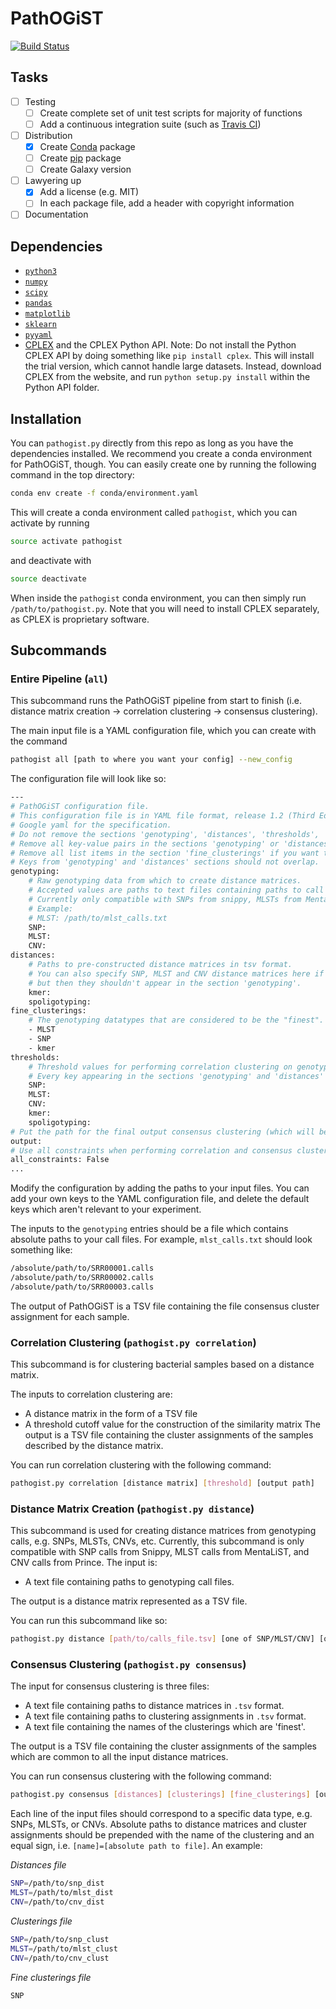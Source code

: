 # PathOGiST
[![Build Status](https://travis-ci.org/WGS-TB/PythonPRINCE.svg?branch=master)](https://travis-ci.org/WGS-TB/PathOGiST)

## Tasks
- [ ] Testing
  - [ ] Create complete set of unit test scripts for majority of functions
  - [ ] Add a continuous integration suite (such as [Travis CI](https://travis-ci.org/))
- [ ] Distribution
  - [x] Create [Conda](https://conda.io) package
  - [ ] Create [pip](https://pip.pypa.io/en/stable/) package
  - [ ] Create Galaxy version
- [ ] Lawyering up
  - [x] Add a license (e.g. MIT)
  - [ ] In each package file, add a header with copyright information
- [ ] Documentation

## Dependencies
- [`python3`](https://python.org)
- [`numpy`](https://numpy.org)
- [`scipy`](https://scipy.org)
- [`pandas`](https://pandas.pydata.org)
- [`matplotlib`](https://matplotlib.org)
- [`sklearn`](http://scikit-learn.org/stable/)
- [`pyyaml`](https://pyyaml.org/)
- [CPLEX](https://www.ibm.com/analytics/cplex-optimizer) and the CPLEX Python API.
  Note: Do not install the Python CPLEX API by doing something like `pip install cplex`.
  This will install the trial version, which cannot handle large datasets.
  Instead, download CPLEX from the website, and run `python setup.py install` within the Python API folder.
  
## Installation
You can `pathogist.py` directly from this repo as long as you have the dependencies installed.
We recommend you create a conda environment for PathOGiST, though.
You can easily create one by running the following command in the top directory:
```bash
conda env create -f conda/environment.yaml
```
This will create a conda environment called `pathogist`, which you can activate by running
```bash
source activate pathogist
```
and deactivate with
```bash
source deactivate
```
When inside the `pathogist` conda environment, you can then simply run `/path/to/pathogist.py`.
Note that you will need to install CPLEX separately, as CPLEX is proprietary software.

## Subcommands

### Entire Pipeline (`all`)
This subcommand runs the PathOGiST pipeline from start to finish 
(i.e. distance matrix creation -> correlation clustering -> consensus clustering).

The main input file is a YAML configuration file, which you can create with the command
```bash
pathogist all [path to where you want your config] --new_config
```
The configuration file will look like so:
```bash
---
# PathOGiST configuration file.
# This configuration file is in YAML file format, release 1.2 (Third Edition).
# Google yaml for the specification.
# Do not remove the sections 'genotyping', 'distances', 'thresholds', 'all_constraints', or 'output'.
# Remove all key-value pairs in the sections 'genotyping' or 'distances' if you want them blank.
# Remove all list items in the section 'fine_clusterings' if you want that blank, too.
# Keys from 'genotyping' and 'distances' sections should not overlap.
genotyping:
    # Raw genotyping data from which to create distance matrices.
    # Accepted values are paths to text files containing paths to call files.
    # Currently only compatible with SNPs from snippy, MLSTs from MentaLiST, and CNVs from PRINCE.
    # Example:
    # MLST: /path/to/mlst_calls.txt
    SNP:
    MLST:
    CNV:
distances:
    # Paths to pre-constructed distance matrices in tsv format.
    # You can also specify SNP, MLST and CNV distance matrices here if you pre-constructed them,
    # but then they shouldn't appear in the section 'genotyping'.
    kmer:
    spoligotyping:
fine_clusterings:
    # The genotyping datatypes that are considered to be the "finest".
    - MLST
    - SNP
    - kmer
thresholds:
    # Threshold values for performing correlation clustering on genotyping data types given above.
    # Every key appearing in the sections 'genotyping' and 'distances' should appear here with a value. 
    SNP:
    MLST:
    CNV:
    kmer:
    spoligotyping:
# Put the path for the final output consensus clustering (which will be in tsv format) here.
output:
# Use all constraints when performing correlation and consensus clustering
all_constraints: False
...
```
Modify the configuration by adding the paths to your input files.
You can add your own keys to the YAML configuration file, and delete the default keys which aren't relevant to your experiment.

The inputs to the `genotyping` entries should be a file which contains absolute paths to your call files.
For example, `mlst_calls.txt` should look something like:
```bash
/absolute/path/to/SRR00001.calls
/absolute/path/to/SRR00002.calls
/absolute/path/to/SRR00003.calls
```
The output of PathOGiST is a TSV file containing the file consensus cluster assignment for each sample.

### Correlation Clustering (`pathogist.py correlation`)
This subcommand is for clustering bacterial samples based on a distance matrix.

The inputs to correlation clustering are:
* A distance matrix in the form of a TSV file
* A threshold cutoff value for the construction of the similarity matrix
The output is a TSV file containing the cluster assignments of the samples described by the distance matrix.

You can run correlation clustering with the following command:
```bash
pathogist.py correlation [distance matrix] [threshold] [output path]
```

### Distance Matrix Creation (`pathogist.py distance`)
This subcommand is used for creating distance matrices from genotyping calls, e.g. SNPs, MLSTs, CNVs, etc.
Currently, this subcommand is only compatible with SNP calls from Snippy, MLST calls from MentaLiST, and CNV calls from Prince.
The input is:
* A text file containing paths to genotyping call files.

The output is a distance matrix represented as a TSV file.

You can run this subcommand like so:
```bash
pathogist.py distance [path/to/calls_file.tsv] [one of SNP/MLST/CNV] [output path]
```

### Consensus Clustering (`pathogist.py consensus`)
The input for consensus clustering is three files:
* A text file containing paths to distance matrices in `.tsv` format.
* A text file containing paths to clustering assignments in `.tsv` format.
* A text file containing the names of the clusterings which are 'finest'.

The output is a TSV file containing the cluster assignments of the samples which are common to all the input distance matrices.

You can run consensus clustering with the following command:
```bash
pathogist.py consensus [distances] [clusterings] [fine_clusterings] [output path]
```

Each line of the input files should correspond to a specific data type, e.g. SNPs, MLSTs, or CNVs.
Absolute paths to distance matrices and cluster assignments should be prepended with the name of the clustering and an equal sign, i.e. `[name]=[absolute path to file]`.
An example:

_Distances file_
```bash
SNP=/path/to/snp_dist
MLST=/path/to/mlst_dist
CNV=/path/to/cnv_dist
```
_Clusterings file_
```bash
SNP=/path/to/snp_clust
MLST=/path/to/mlst_clust
CNV=/path/to/cnv_clust
```
_Fine clusterings file_
```bash
SNP
```
